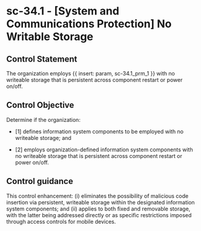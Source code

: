 # sc-34.1 - \[System and Communications Protection\] No Writable Storage

## Control Statement

The organization employs {{ insert: param, sc-34.1_prm_1 }} with no writeable storage that is persistent across component restart or power on/off.

## Control Objective

Determine if the organization:

- \[1\] defines information system components to be employed with no writeable storage; and

- \[2\] employs organization-defined information system components with no writeable storage that is persistent across component restart or power on/off.

## Control guidance

This control enhancement: (i) eliminates the possibility of malicious code insertion via persistent, writeable storage within the designated information system components; and (ii) applies to both fixed and removable storage, with the latter being addressed directly or as specific restrictions imposed through access controls for mobile devices.
